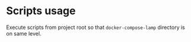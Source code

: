 # Scripts usage

Execute scripts from project root so that `docker-compose-lamp` directory is on same level.